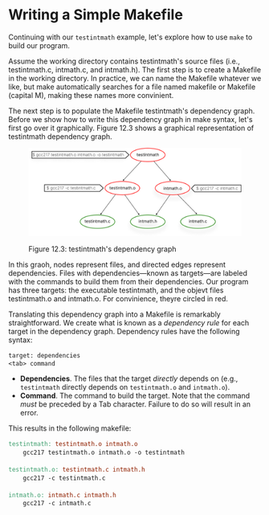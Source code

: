 # Writing a Simple Makefile

Continuing with our `testintmath` example, let's explore how to use `make` to build our program.

Assume the working directory contains testintmath's source files (i.e., testintmath.c, intmath.c, and intmath.h). The first step is to create a Makefile in the working directory. In practice, we can name the Makefile whatever we like, but make automatically searches for a file named makefile or Makefile (capital M), making these names more convinient. 

The next step is to populate the Makefile testintmath's dependency graph. Before we show how to write this dependency graph in make syntax, let's first go over it graphically. Figure 12.3 shows a graphical representation of testintmath dependency graph. 

<figure><img src="../.gitbook/assets/Group 125 (1).png" alt="" width="563"><figcaption><p>Figure 12.3: testintmath's dependency graph</p></figcaption></figure>


In this graoh, nodes represent files, and directed edges represent dependencies. Files with dependencies—known as targets—are labeled with the commands to build them from their dependencies. Our program has three targets: the executable testintmath, and the objevt files testintmath.o and intmath.o. For convinience, theyre  circled in red. 

Translating this dependency graph into a Makefile is remarkably straightforward. We create what is known as a _dependency rule_ for each target in the dependency graph. Dependency rules have the following syntax:

```
target: dependencies
<tab> command
```

* **Dependencies**. The files that the target _directly_ depends on (e.g., `testintmath` directly depends on `testintmath.o` and `intmath.o`).
* **Command**. The command to build the target. Note that the command _must_ be preceded by a Tab character. Failure to do so will result in an error.

This results in the following makefile:

```makefile
testintmath: testintmath.o intmath.o
    gcc217 testintmath.o intmath.o -o testintmath

testintmath.o: testintmath.c intmath.h
    gcc217 -c testintmath.c

intmath.o: intmath.c intmath.h
    gcc217 -c intmath.c
```
